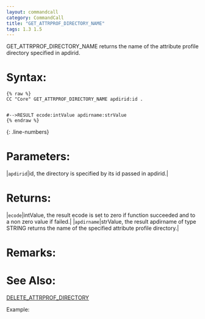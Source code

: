 ```yaml
---
layout: commandcall
category: CommandCall
title: "GET_ATTRPROF_DIRECTORY_NAME"
tags: 1.3 1.5
---
```


GET_ATTRPROF_DIRECTORY_NAME returns the name of the attribute profile directory specified in apdirid.

# Syntax:  

```adoscript
{% raw %}
CC "Core" GET_ATTRPROF_DIRECTORY_NAME apdirid:id .


#-->RESULT ecode:intValue apdirname:strValue
{% endraw %}
```
{: .line-numbers}

# Parameters:  

|`apdirid`|id, the directory is specified by its id passed in apdirid.|

# Returns:  

|`ecode`|intValue, the result ecode is set to zero if function succeeded and to a non zero value if failed.|
|`apdirname`|strValue, the result apdirname of type STRING returns the name of the specified attribute profile directory.|

# Remarks:



# See Also:  

[DELETE_ATTRPROF_DIRECTORY](delete_attrprof_directory.html "DELETE_ATTRPROF_DIRECTORY")  


Example:


